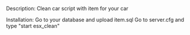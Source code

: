Description:
Clean car script with item for your car

Installation:
Go to your database and upload item.sql
Go to server.cfg and type "start esx_clean"